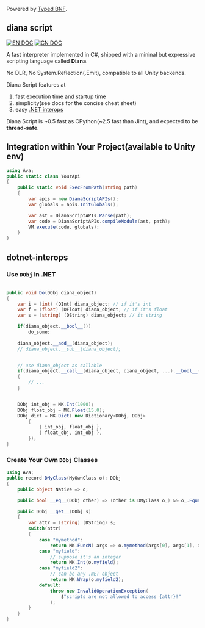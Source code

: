 Powered by [Typed BNF](https://github.com/thautwarm/typed-bnf).

## diana script

[![EN DOC](https://img.shields.io/badge/docs-v0.1-green.svg?style=flat)](https://github.com/thautwarm/DianaScript/blob/master/docs.md) [![CN DOC](https://img.shields.io/badge/文档-v0.1-green.svg?style=flat)](https://github.com/thautwarm/DianaScript/blob/master/docs-CN.md)

A fast interpreter implemented in C#, shipped with a mininal but expressive scripting language called **Diana**.

No DLR, No System.Reflection(.Emit), compatible to all Unity backends.

Diana Script features at

1. fast execution time and startup time
2. simplicity(see docs for the concise cheat sheet)
3. easy [.NET interops](#dotnet-interops)

Diana Script is ~0.5 fast as CPython(~2.5 fast than Jint), and expected to be **thread-safe**.

## Integration within Your Project(available to Unity env)

```C#
using Ava;
public static class YourApi
{
    public static void ExecFromPath(string path)
    {
        var apis = new DianaScriptAPIs();
        var globals = apis.InitGlobals();

        var ast = DianaScriptAPIs.Parse(path);
        var code = DianaScriptAPIs.compileModule(ast, path);
        VM.execute(code, globals);            
    }
}
```

## dotnet-interops


### Use `DObj` in .NET

```c#

public void Do(DObj diana_object)
{
    var i = (int) (DInt) diana_object; // if it's int
    var f = (float) (DFloat) diana_object; // if it's float
    var s = (string) (DString) diana_object; // it string

    if(diana_object.__bool__())
        do_some;
    
    diana_object.__add__(diana_object);
    // diana_object.__sub__(diana_object);


    // use diana_object as callable
    if(diana_object.__call__(diana_object, diana_object, ...).__bool__())
    {
        // ...
    }


    DObj int_obj = MK.Int(1000);
    DObj float_obj = MK.Float(15.0);
    DObj dict = MK.Dict( new Dictionary<DObj, DObj>
        {
            { int_obj, float_obj },
            { float_obj, int_obj },
        });
}
```

### Create Your Own `DObj` Classes


```C#
using Ava;
public record DMyClass(MyOwnClass o): DObj
{
    public object Native => o;

    public bool __eq__(DObj other) => (other is DMyClass o_) && o_.Equals(o);

    public DObj __get__(DObj s)
    {
        var attr = (string) (DString) s;
        switch(attr)
        {
            case "mymethod":
                return MK.FuncN( args => o.mymethod(args[0], args[1], args[2]) );
            case "myfield":
                // suppose it's an integer
                return MK.Int(o.myfield);
            case "myfield2":
                // can be any .NET object
                return MK.Wrap(o.myfield2);
            default:
                throw new InvalidOperationException(
                    $"scripts are not allowed to access {attr}!"
                );
        }
    }
}
```